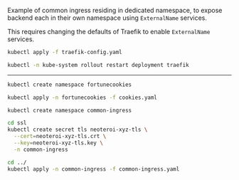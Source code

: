 Example of common ingress residing in dedicated namespace, to expose backend
each in their own namespace using `ExternalName` services.

This requires changing the defaults of Traefik to enable `ExternalName` services.

```bash
kubectl apply -f traefik-config.yaml

kubectl -n kube-system rollout restart deployment traefik
```

---

```bash
kubectl create namespace fortunecookies

kubectl apply -n fortunecookies -f cookies.yaml

kubectl create namespace common-ingress

cd ssl
kubectl create secret tls neoteroi-xyz-tls \
  --cert=neoteroi-xyz-tls.crt \
  --key=neoteroi-xyz-tls.key \
  -n common-ingress

cd ../
kubectl apply -n common-ingress -f common-ingress.yaml
```
